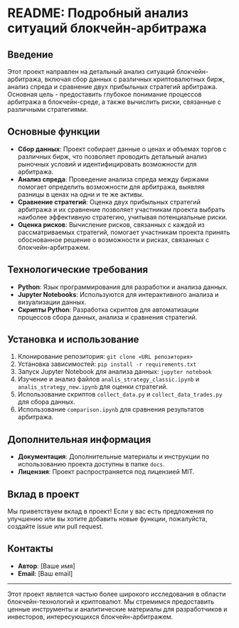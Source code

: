 # README: Подробный анализ ситуаций блокчейн-арбитража

## Введение

Этот проект направлен на детальный анализ ситуаций блокчейн-арбитража, включая сбор данных с различных криптовалютных бирж, анализ спреда и сравнение двух прибыльных стратегий арбитража. Основная цель - предоставить глубокое понимание процессов арбитража в блокчейн-среде, а также вычислить риски, связанные с различными стратегиями.

## Основные функции

- **Сбор данных**: Проект собирает данные о ценах и объемах торгов с различных бирж, что позволяет проводить детальный анализ рыночных условий и идентифицировать возможности для арбитража.
- **Анализ спреда**: Проведение анализа спреда между биржами помогает определить возможности для арбитража, выявляя разницы в ценах на одни и те же активы.
- **Сравнение стратегий**: Оценка двух прибыльных стратегий арбитража и их сравнение позволяет участникам проекта выбрать наиболее эффективную стратегию, учитывая потенциальные риски.
- **Оценка рисков**: Вычисление рисков, связанных с каждой из рассматриваемых стратегий, помогает участникам проекта принять обоснованное решение о возможности и рисках, связанных с блокчейн-арбитражем.

## Технологические требования

- **Python**: Язык программирования для разработки и анализа данных.
- **Jupyter Notebooks**: Используются для интерактивного анализа и визуализации данных.
- **Скрипты Python**: Разработка скриптов для автоматизации процессов сбора данных, анализа и сравнения стратегий.

## Установка и использование

1. Клонирование репозитория: `git clone <URL репозитория>`
2. Установка зависимостей: `pip install -r requirements.txt`
3. Запуск Jupyter Notebook для анализа данных: `jupyter notebook`
4. Изучение и анализ файлов `analis_strategy_classic.ipynb` и `analis_strategy_new.ipynb` для оценки стратегий.
5. Использование скриптов `collect_data.py` и `collect_data_trades.py` для сбора данных.
6. Использование `comparison.ipynb` для сравнения результатов арбитража.

## Дополнительная информация

- **Документация**: Дополнительные материалы и инструкции по использованию проекта доступны в папке `docs`.
- **Лицензия**: Проект распространяется под лицензией MIT.

## Вклад в проект

Мы приветствуем вклад в проект! Если у вас есть предложения по улучшению или вы хотите добавить новые функции, пожалуйста, создайте issue или pull request.

## Контакты

- **Автор**: [Ваше имя]
- **Email**: [Ваш email]

---

Этот проект является частью более широкого исследования в области блокчейн-технологий и криптовалют. Мы стремимся предоставить ценные инструменты и аналитические материалы для разработчиков и инвесторов, интересующихся блокчейн-арбитражем.
